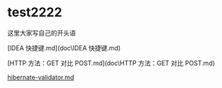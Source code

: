 # test2222

这里大家写自己的开头语





 [IDEA 快捷键.md](doc\IDEA 快捷键.md) 

 [HTTP 方法：GET 对比 POST.md](doc\HTTP 方法：GET 对比 POST.md) 

 [hibernate-validator.md](doc\hibernate-validator.md) 